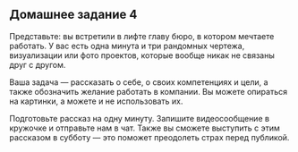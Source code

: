 ## Домашнее задание 4

Представьте: вы встретили в лифте главу бюро, в котором мечтаете работать. У вас есть одна минута и три рандомных чертежа, визуализации или фото проектов, которые вообще никак не связаны друг с другом. 

Ваша задача — рассказать о себе, о своих компетенциях и цели, а также обозначить желание работать в компании. Вы можете опираться на картинки, а можете и не использовать их. 

Подготовьте рассказ на одну минуту. Запишите видеосообщение в кружочке и отправьте нам в чат. Также вы сможете выступить с этим рассказом в субботу — это поможет преодолеть страх перед публикой.